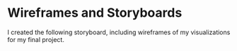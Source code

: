 # Wireframes and Storyboards

I created the following storyboard, including wireframes of my visualizations for my final project. 

